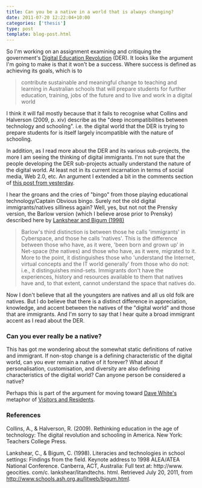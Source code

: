 ```yaml
---
title: Can you be a native in a world that is always changing?
date: 2011-07-20 12:22:04+10:00
categories: ['thesis']
type: post
template: blog-post.html
---
```

So I'm working on an assignment examining and critiquing the government's [Digital Education Revolution](http://www.deewr.gov.au/Schooling/DigitalEducationRevolution/Pages/default.aspx) (DER). It looks like the argument I'm going to make is that it won't be a success. Where success is defined as achieving its goals, which is to

> contribute sustainable and meaningful change to teaching and learning in Australian schools that will prepare students for further education, training, jobs of the future and to live and work in a digital world

I think it will fail mostly because that it fails to recognise what Collins and Halverson (2009, p. xiv) describe as the "deep incompatibilities between technology and schooling". i.e. the digital world that the DER is trying to prepare students for is itself largely incompatible with the nature of schooling.

In addition, as I read more about the DER and its various sub-projects, the more I am seeing the thinking of digital immigrants. I'm not sure that the people developing the DER sub-projects actually understand the nature of the digital world. At least not in its current incarnation in terms of social media, Web 2.0, etc. An argument I extended a bit in the comments section of [this post from yesterday](/blog2/2011/07/19/teaching-teachers-for-the-future/).

I hear the groans and the cries of "bingo" from those playing educational technology/Captain Obvious bingo. Surely not the old digital immigrants/natives silliness again? Well, yes, but not not the Prensky version, the Barlow version (which I believe arose prior to Prensky) described here by [Lankshear and Bigum (1998)](http://www.schools.ash.org.au/litweb/bigum.html)

> Barlow's third distinction is between those he calls 'immigrants' in Cyberspace, and those he calls 'natives'. This is the difference between those who have, as it were, 'been born and grown up' in Net-space (the natives) and those who have, as it were, migrated to it. More to the point, it distinguishes those who 'understand the Internet, virtual concepts and the IT world generally' from those who do not: i.e., it distinguishes mind-sets. Immigrants don't have the experiences, history and resources available to them that natives have and, to that extent, cannot understand the space that natives do.

Now I don't believe that all the youngsters are natives and all us old folk are natives. But I do believe that there is a distinct difference in appreciation, knowledge, and accent between the natives of the "digital world" and those that are immigrants. And I'm sorry to say that I hear quite a broad immigrant accent as I read about the DER.

### Can you ever really be a native?

This has got me wondering about the somewhat static definitions of native and immigrant. If non-stop change is a defining characteristic of the digital world, can you ever remain a native of it forever? What about if personalisation, customisation, and diversity are also defining characteristics of the digital world? Can anyone person be considered a native?

Perhaps this is part of the argument for moving toward [Dave White's](http://twitter.com/#!/daveowhite) metaphor of [Visitors and Residents](http://oupeltglobalblog.com/2011/06/14/not-digital-natives-immigrants-but-visitors-residents/).

### References

Collins, A., & Halverson, R. (2009). Rethinking education in the age of technology: The digital revolution and schooling in America. New York: Teachers College Press.

Lankshear, C., & Bigum, C. (1998). Literacies and technologies in school settings: Findings from the field. Keynote address to 1998 ALEA/ATEA National Conference. Canberra, ACT, Australia: Full text at: http://www. geocities. com/c. lankshear/litandtechs. html. Retrieved July 20, 2011, from http://www.schools.ash.org.au/litweb/bigum.html.